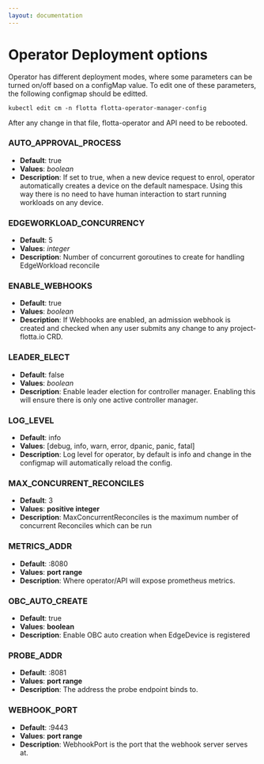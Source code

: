 ```yaml
---
layout: documentation
---
```


# Operator Deployment options

Operator has different deployment modes, where some parameters can be turned
on/off based on a configMap value. To edit one of these parameters, the
following configmap should be editted. 

```shell
kubectl edit cm -n flotta flotta-operator-manager-config
```

After any change in that file, flotta-operator and API need to be rebooted. 

### AUTO_APPROVAL_PROCESS

- **Default**: true 
- **Values**: _boolean_
- **Description**: If set to true, when a new device request to enrol, operator
automatically creates a device on the default namespace. Using this way there is
no need to have human interaction to start running workloads on any device.

### EDGEWORKLOAD_CONCURRENCY

- **Default**: 5
- **Values**: _integer_
- **Description**: Number of concurrent goroutines to create for handling
  EdgeWorkload reconcile

### ENABLE_WEBHOOKS

- **Default**: true
- **Values**: _boolean_
- **Description**: If Webhooks are enabled, an admission webhook is created and
  checked when any user submits any change to any project-flotta.io CRD.

### LEADER_ELECT
- **Default**: false
- **Values**: _boolean_
- **Description**: Enable leader election for controller manager. Enabling this
  will ensure there is only one active controller manager.

### LOG_LEVEL

- **Default**: info
- **Values**: [debug, info, warn, error, dpanic, panic, fatal]
- **Description**:  Log level for operator, by default is info and change in the
  configmap will automatically reload the config.

### MAX_CONCURRENT_RECONCILES

- **Default**: 3
- **Values**: __positive integer__
- **Description**: MaxConcurrentReconciles is the maximum number of concurrent
  Reconciles which can be run

### METRICS_ADDR

- **Default**: :8080
- **Values**: __port range__
- **Description**: Where operator/API will expose prometheus metrics.

### OBC_AUTO_CREATE

- **Default**: true
- **Values**: __boolean__
- **Description**: Enable OBC auto creation when EdgeDevice is registered

### PROBE_ADDR

- **Default**: :8081
- **Values**: __port range__
- **Description**: The address the probe endpoint binds to.

### WEBHOOK_PORT

- **Default**: :9443
- **Values**: __port range__
- **Description**: WebhookPort is the port that the webhook server serves at.
